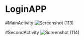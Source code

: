 # LoginAPP



#MainActivity
![Screenshot (113)](https://github.com/awaisiftikhar90/ChatBot/assets/43185991/cfafbde7-8f16-4851-8682-8af3b00d2594)

#SecondActivity
![Screenshot (114)](https://github.com/awaisiftikhar90/ChatBot/assets/43185991/d81e9494-0bb6-4817-873e-b340c14074a2)
